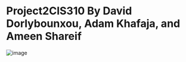 # Project2CIS310 By David Dorlybounxou, Adam Khafaja, and Ameen Shareif


![image](https://github.com/user-attachments/assets/ac185ed0-33db-4e0c-b43f-cbb90835bf49)
